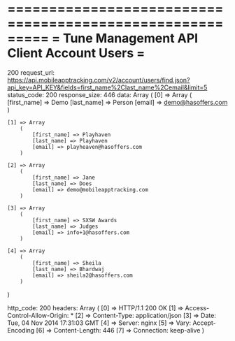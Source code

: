 


=========================================================
= Tune Management API Client Account Users              =
=========================================================

200
request_url:	 https://api.mobileapptracking.com/v2/account/users/find.json?api_key=API_KEY&fields=first_name%2Clast_name%2Cemail&limit=5
status_code:	 200
response_size:	 446
data:		Array
(
    [0] => Array
        (
            [first_name] => Demo
            [last_name] => Person
            [email] => demo@hasoffers.com
        )

    [1] => Array
        (
            [first_name] => Playhaven
            [last_name] => Playhaven
            [email] => playheaven@hasoffers.com
        )

    [2] => Array
        (
            [first_name] => Jane
            [last_name] => Does
            [email] => demo@mobileapptracking.com
        )

    [3] => Array
        (
            [first_name] => SXSW Awards
            [last_name] => Judges
            [email] => info+1@hasoffers.com
        )

    [4] => Array
        (
            [first_name] => Sheila
            [last_name] => Bhardwaj
            [email] => sheila2@hasoffers.com
        )

)

http_code:		200
headers:		Array
(
    [0] => HTTP/1.1 200 OK
    [1] => Access-Control-Allow-Origin: *
    [2] => Content-Type: application/json
    [3] => Date: Tue, 04 Nov 2014 17:31:03 GMT
    [4] => Server: nginx
    [5] => Vary: Accept-Encoding
    [6] => Content-Length: 446
    [7] => Connection: keep-alive
)

